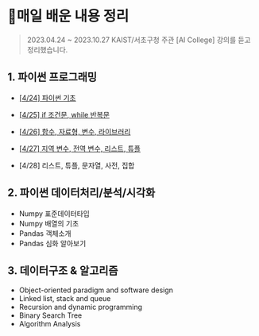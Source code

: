 # 💾매일 배운 내용 정리



> 2023.04.24 ~ 2023.10.27 KAIST/서초구청 주관 [AI College]  강의를 듣고 정리했습니다.



## 1. 파이썬 프로그래밍

- [[4/24] 파이썬 기초](notes/0424_파이썬기초.md)

- [[4/25] if 조건문, while 반복문](notes/0425_조건반복문.md)

- [[4/26] 함수, 자료형, 변수, 라이브러리](notes/0426_함수라이브러리.md)

- [[4/27] 지역 변수, 전역 변수, 리스트, 튜플](notes/0427_변수리스트튜플.md)
- [4/28] 리스트, 튜플, 문자열, 사전, 집합



## 2. 파이썬 데이터처리/분석/시각화

- Numpy 표준데이터타입
- Numpy 배열의 기초
- Pandas 객체소개
- Pandas 심화 알아보기



## 3. 데이터구조 & 알고리즘

- Object-oriented paradigm and software design
- Linked list, stack and queue
- Recursion and dynamic programming
- Binary Search Tree
- Algorithm Analysis
